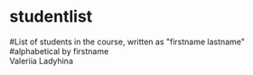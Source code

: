 # studentlist
#List of students in the course, written as "firstname lastname"
#alphabetical by firstname 
<br>
Valeriia Ladyhina
